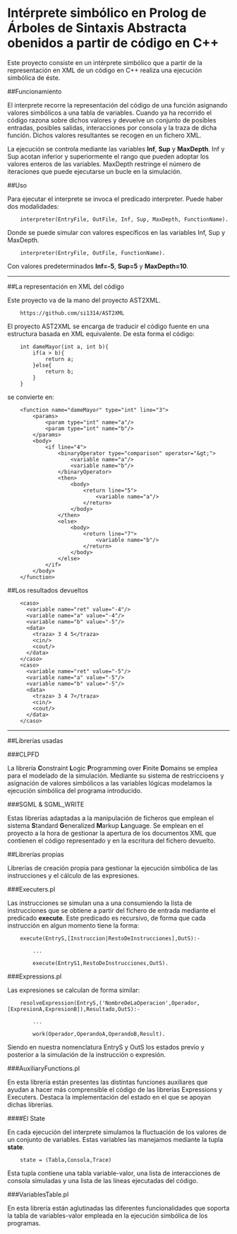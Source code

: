 Intérprete simbólico en Prolog de Árboles de Sintaxis Abstracta obenidos a partir de código en C++
===

Este proyecto consiste en un intérprete simbólico que a partir de la representación en XML de un código en C++ realiza una ejecución simbólica de éste.

##Funcionamiento

El interprete recorre la representación del código de una función asignando valores simbólicos a una tabla de variables. Cuando ya ha recorrido el código razona sobre dichos valores y devuelve un conjunto de posibles entradas, posibles salidas, interacciones por consola y la traza de dicha función. Dichos valores resultantes se recogen en un fichero XML.

La ejecución se controla mediante las variables **Inf**, **Sup** y **MaxDepth**. 
Inf y Sup acotan inferior y superiormente el rango que pueden adoptar los valores enteros de las variables.
MaxDepth restringe el número de iteraciones que puede ejecutarse un bucle en la simulación. 

##Uso

Para ejecutar el interprete se invoca el predicado interpreter. Puede haber dos modalidades:

		interpreter(EntryFile, OutFile, Inf, Sup, MaxDepth, FunctionName).
Donde se puede simular con valores específicos en las variables Inf, Sup y MaxDepth.

		interpreter(EntryFile, OutFile, FunctionName).

Con valores predeterminados **Inf=-5**, **Sup=5** y **MaxDepth=10**.

---

##La representación en XML del código

Este proyecto va de la mano del proyecto AST2XML.

		https://github.com/si1314/AST2XML

El proyecto AST2XML se encarga de traducir el código fuente en una estructura basada en XML equivalente. De esta forma el código:

		int dameMayor(int a, int b){
			if(a > b){
				return a;
			}else{
				return b;
			}
		}

se convierte en:

		<function name="dameMayor" type="int" line="3">
		    <params>
		        <param type="int" name="a"/>
		        <param type="int" name="b"/>
		    </params>
		    <body>
		        <if line="4">
		            <binaryOperator type="comparison" operator="&gt;">
		                <variable name="a"/>
		                <variable name="b"/>
		            </binaryOperator>
		            <then>
		                <body>
		                    <return line="5">
		                        <variable name="a"/>
		                    </return>
		                </body>
		            </then>
		            <else>
		                <body>
		                    <return line="7">
		                        <variable name="b"/>
		                    </return>
		                </body>
		            </else>
		        </if>
		    </body>
		</function>

##Los resultados devueltos

		<caso>
		  <variable name="ret" value="-4"/>
		  <variable name="a" value="-4"/>
		  <variable name="b" value="-5"/>
		  <data>
		    <traza> 3 4 5</traza>
		    <cin/>
		    <cout/>
		  </data>
		</caso>
		<caso>
		  <variable name="ret" value="-5"/>
		  <variable name="a" value="-5"/>
		  <variable name="b" value="-5"/>
		  <data>
		    <traza> 3 4 7</traza>
		    <cin/>
		    <cout/>
		  </data>
		</caso>

---

##Librerías usadas

###CLPFD

La librería **C**onstraint **L**ogic **P**rogramming over **F**inite **D**omains se emplea para el modelado de la simulación.
Mediante su sistema de restriccioens y asignación de valores simbólicos a las variables lógicas modelamos la ejecución simbólica del programa introducido.

###SGML & SGML_WRITE

Estas librerías adaptadas a la manipulación de ficheros que emplean el sistema **S**tandard **G**eneralized **M**arkup **L**anguage. 
Se emplean en el proyecto a la hora de gestionar la apertura de los documentos XML que contienen el código representado y en la escritura del fichero devuelto.

##Librerías propias

Librerías de creación propia para gestionar la ejecución simbólica de las instrucciones y el cálculo de las expresiones.

###Executers.pl

Las instrucciones se simulan una a una consumiendo la lista de instrucciones que se obtiene a partir del fichero de entrada mediante el predicado **execute**. Este predicado es recursivo, de forma que cada instrucción en algun momento tiene la forma:

		execute(EntryS,[Instruccion|RestoDeInstrucciones],OutS):-
			
			...
			
			execute(EntryS1,RestoDeInstrucciones,OutS).

###Expressions.pl

Las expresiones se calculan de forma similar:

		resolveExpression(EntryS,('NombreDeLaOperacion',Operador,[ExpresionA,ExpresionB]),Resultado,OutS):-

			...

			work(Operador,OperandoA,OperandoB,Result).

Siendo en nuestra nomenclatura EntryS y OutS los estados previo y posterior a la simulación de la instrucción o expresión.

###AuxiliaryFunctions.pl

En esta librería están presentes las distintas funciones auxiliares que ayudan a hacer más comprensible el código de las librerías Expressions y Executers.
Destaca la implementación del estado en el que se apoyan dichas librerías.

####El State

En cada ejecución del interprete simulamos la fluctuación de los valores de un conjunto de variables. 
Estas variables las manejamos mediante la tupla **state**.

		state = (Tabla,Consola,Trace)

Esta tupla contiene una tabla variable-valor, una lista de interacciones de consola simuladas y una lista de las líneas ejecutadas del código.

###VariablesTable.pl

En esta librería están aglutinadas las diferentes funcionalidades que soporta la tabla de variables-valor empleada en la ejecución simbólica de los programas.
